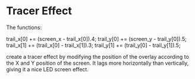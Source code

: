 # Tracer Effect

The functions:

trail_x[0] += (screen_x - trail_x[0]).4;
trail_y[0] += (screen_y - trail_y[0]).5;
trail_x[1] += (trail_x[0] - trail_x[1]).3;
trail_y[1] += (trail_y[0] - trail_y[1]).5;

create a tracer effect by modifying the position of the overlay according to the X and Y position of the screen. It lags more horizontally than vertically, giving it a nice LED screen effect.